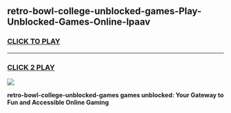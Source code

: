 
## retro-bowl-college-unblocked-games-Play-Unblocked-Games-Online-lpaav
<h3>
<a href="https://premium76.site?title=retro-bowl-college-unblocked-games&ref=25A">CLICK TO PLAY</a></h3>
<hr>

<h3>
<a href="https://premium76.site?title=retro-bowl-college-unblocked-games&ref=25A">CLICK 2 PLAY</a>
  
</h3>

<a href="https://premium76.site?title=retro-bowl-college-unblocked-games&ref=25A"><img src="https://clearcache.store/games.png"></a>


**retro-bowl-college-unblocked-games games unblocked: Your Gateway to Fun and Accessible Online Gaming**
